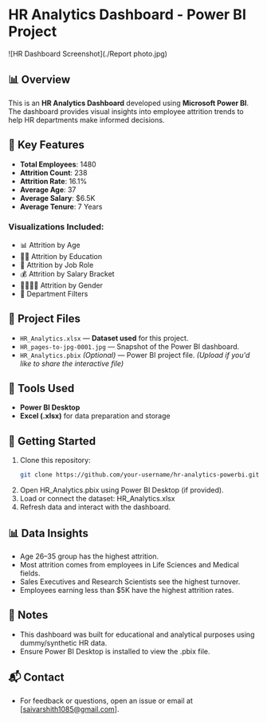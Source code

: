 # HR Analytics Dashboard - Power BI Project

![HR Dashboard Screenshot](./Report photo.jpg)

## 📊 Overview

This is an **HR Analytics Dashboard** developed using **Microsoft Power BI**. The dashboard provides visual insights into employee attrition trends to help HR departments make informed decisions.

## 🧾 Key Features

- **Total Employees**: 1480  
- **Attrition Count**: 238  
- **Attrition Rate**: 16.1%  
- **Average Age**: 37  
- **Average Salary**: $6.5K  
- **Average Tenure**: 7 Years

### Visualizations Included:

- 📊 Attrition by Age
- 👩‍🎓 Attrition by Education
- 💼 Attrition by Job Role
- 💰 Attrition by Salary Bracket
- 👨‍👩‍👧‍👦 Attrition by Gender
- 🏢 Department Filters

## 📁 Project Files

- `HR_Analytics.xlsx` — **Dataset used** for this project.
- `HR_pages-to-jpg-0001.jpg` — Snapshot of the Power BI dashboard.
- `HR_Analytics.pbix` *(Optional)* — Power BI project file. *(Upload if you'd like to share the interactive file)*

## 🔧 Tools Used

- **Power BI Desktop**
- **Excel (.xlsx)** for data preparation and storage

## 🚀 Getting Started

1. Clone this repository:
   ```bash
   git clone https://github.com/your-username/hr-analytics-powerbi.git
   ```
2. Open HR_Analytics.pbix using Power BI Desktop (if provided).
3. Load or connect the dataset: HR_Analytics.xlsx
4. Refresh data and interact with the dashboard.

## 📊 Data Insights

- Age 26–35 group has the highest attrition.
- Most attrition comes from employees in Life Sciences and Medical fields.
- Sales Executives and Research Scientists see the highest turnover.
- Employees earning less than $5K have the highest attrition rates.

## 📌 Notes

- This dashboard was built for educational and analytical purposes using dummy/synthetic HR data.
- Ensure Power BI Desktop is installed to view the .pbix file.

## 📬 Contact

- For feedback or questions, open an issue or email at [saivarshith1085@gmail.com].
